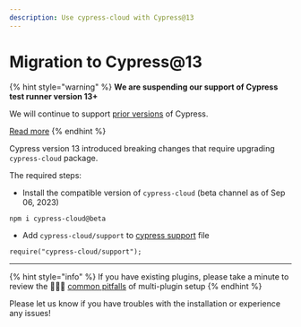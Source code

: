 ```yaml
---
description: Use cypress-cloud with Cypress@13
---
```


# Migration to Cypress@13

{% hint style="warning" %}
**We are suspending our support of Cypress test runner version 13+**

We will continue to support [prior versions](../alternative-cypress-binaries.md) of Cypress.

[Read more](https://currents.dev/posts/v13-blocking)
{% endhint %}

Cypress version 13 introduced breaking changes that require upgrading `cypress-cloud` package.

The required steps:

* Install the compatible version of `cypress-cloud` (beta channel as of Sep 06, 2023)

```
npm i cypress-cloud@beta
```

* Add `cypress-cloud/support` to [cypress support](https://docs.cypress.io/guides/core-concepts/writing-and-organizing-tests#Support-file) file

```
require("cypress-cloud/support");
```

***

{% hint style="info" %}
If you have existing plugins, please take a minute to review the 🤦🏻‍♂️ [common pitfalls](https://github.com/currents-dev/cypress-cloud#setup-with-existing-plugins) of multi-plugin setup
{% endhint %}

Please let us know if you have troubles with the installation or experience any issues!
